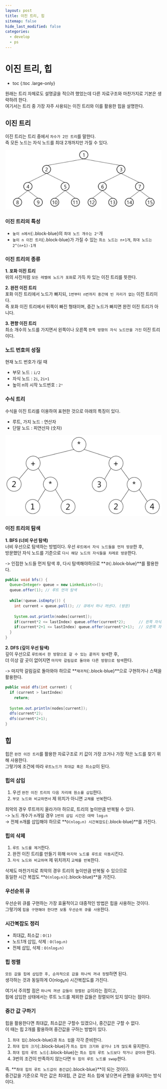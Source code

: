 ```yaml
---
layout: post
title: 이진 트리, 힙
sitemap: false
hide_last_modified: false
categories:
  - develop
  - ps
---
```

# 이진 트리, 힙

* toc
{:toc .large-only}

원래는 트리 자체로도 설명글을 적으려 했었는데 다른 자료구조와 마찬가지로 기본은 생략하려 한다.  
여기서는 트리 중 가장 자주 사용되는 이진 트리와 이를 활용한 힙을 설명한다.

## 이진 트리
이진 트리는 트리 중에서 `차수가 2인 트리`를 말한다.  
즉 모든 노드는 자식 노드를 최대 2개까지만 가질 수 있다.  

![이진트리](/assets/img/blog/develop/ps/tree/tree.png)

### 이진 트리의 특성
- `높이 n에서`{:.block-blue}의 `최대 노드 개수는 2ⁿ`개
- `높이 n 이진 트리`{:.block-blue}가 가질 수 있는 `최소 노드는 n+1개`, `최대 노드는 2^(n+1)-1개`

### 이진 트리의 종류
**1. 포화 이진 트리**  
위의 사진처럼 `모든 레벨에 노드가 포화`로 가득 차 있는 이진 트리를 뜻한다.

**2. 완전 이진 트리**  
포화 이진 트리에서 노드가 빠지되, `1번부터 n번까지 중간에 빈 자리가 없는` 이진 트리이다.  
즉 포화 이진 트리에서 뒤쪽이 빠진 형태이며, 중간 노드가 빠지면 완전 이진 트리가 아니다.

**3. 편향 이진 트리**  
최소 개수의 노드를 가지면서 왼쪽이나 오른쪽 `한쪽 방향의 자식 노드만을 가진` 이진 트리이다.

### 노드 번호의 성질
현재 노드 번호가 i일 때  
- 부모 노드 : `i/2`
- 자식 노드 : `2i`, `2i+1`
- 높이 n의 시작 노드번호 : `2ⁿ`

### 수식 트리
수식을 이진 트리를 이용하여 표현한 것으로 아래의 특징이 있다.  
- 루트, 가지 노드 : 연산자
- 단말 노드 : 피연산자 (숫자)

![수식 트리](/assets/img/blog/develop/ps/tree/expression-tree.png)

### 이진 트리의 탐색
**1. BFS (너비 우선 탐색)**  
너비 우선으로 탐색하는 방법이다. 우선 `루트에서 자식 노드들을 먼저 방문`한 후,  
방문했던 자식 노드를 기준으로 `다시 해당 노드의 자식들을 차례로 방문`한다.  

-> 인접한 노드들 먼저 탐색 후, 다시 탐색해야하므로 **`큐`{:.block-blue}**를 활용한다.

```java
public void bfs() {
  Queue<Integer> queue = new LinkedList<>();
  queue.offer(1); // 루트 먼저 탐색

  while(!queue.isEmpty()) {
    int current = queue.poll(); // 큐에서 하나 꺼낸다. (방문)
    
    System.out.println(nodes[current]);    
    if(current*2 <= lastIndex) queue.offer(current*2);      // 왼쪽 자식노드
    if(current*2+1 <= lastIndex) queue.offer(current*2+1);  // 오른쪽 자식노드
  }
}
```

**2. DFS (깊이 우선 탐색)**  
깊이 우선으로 `루트에서 한 방향으로 갈 수 있는 끝까지 탐색`한 후,  
더 이상 갈 곳이 없어지면 `마지막 갈림길로 돌아와 다른 방향으로 탐색`한다.

-> 마지막 갈림길로 돌아와야 하므로 **`재귀적`{:.block-blue}**으로 구현하거나 스택을 활용한다.

```java
public void dfs(int current) {
  if (current > lastIndex)
    return;
  
  System.out.println(nodes[current]);
  dfs(current*2);
  dfs(current*2+1);
}
```

## 힙
힙은 `완전 이진 트리`를 활용한 자료구조로 키 값이 가장 크거나 가장 작은 노드를 찾기 위해 사용한다.  
그렇기에 조건에 따라 `루트노드가 최대값 혹은 최소값`이 된다.

### 힙의 삽입
1. 우선 `완전 이진 트리의 다음 자리에 원소를 삽입`한다.
2. `부모 노드와 비교하면서` 제 위치가 아니면 `교체를 반복`한다.

최악의 경우 루트까지 올라가야 하므로, 트리의 높이만큼 반복될 수 있다.  
-> 노드 개수가 n개일 경우 `1번의 삽입 시간은 대략 log₂n`  
-> 전체 n개를 삽입해야 하므로 **`O(nlog₂n) 시간복잡도`{:.block-blue}**를 가진다.

### 힙의 삭제
1. `루트 노드를 제거`한다.
2. 완전 이진 트리를 만들기 위해 `마지막 노드를 루트로 이동`시킨다.
3. `자식 노드와 비교하며` 제 위치까지 `교체를 반복`한다.

삭제도 마찬가지로 최악의 경우 트리의 높이만큼 반복될 수 있으므로  
동일한 시간 복잡도 **`O(nlog₂n)`{:.block-blue}**을 가진다.

### 우선순위 큐
우선순위 큐를 구현하는 가장 효율적이고 대중적인 방법은 힙을 사용하는 것이다.  
그렇기에 `힙을 구현해야 한다면 보통 우선순위 큐를 사용`한다.

### 시간복잡도 정리
- 최대값, 최소값 : `O(1)`
- 노드1개 삽입, 삭제 : `O(log₂n)`
- 전체 삽입, 삭제 : `O(nlog₂n)`

### 힙 정렬
`모든 값을 힙에 삽입한 후, 순차적으로 값을 하나씩 꺼내 정렬`하면 된다.  
생각하는 것과 동일하게 O(nlog₂n) 시간복잡도를 가진다.  

여기서 주의할 점은 `하나씩 꺼낸 값들이 정렬된 값`이라는 점이고,  
힙에 삽입한 상태에서는 루트 노드를 제외한 값들은 정렬되어 있지 않다는 점이다.

### 중간 값 구하기
힙을 활용한다면 최대값, 최소값은 구할수 있겠으나, 중간값은 구할 수 없다.  
이 때는 힙 2개를 활용하여 중간값을 구하는 방법이 있다.  

1. `최대 힙`{:.block-blue}과 `최소 힙`을 각각 준비한다.
2. `최대 힙의 크기`{:.block-blue}가 `최소 힙의 크기와 같거나 1개 많도록` 유지한다.
3. `최대 힙의 루트 노드`{:.block-blue}는 `최소 힙의 루트 노드보다 작거나 같아야` 한다.
4. 3번의 조건이 만족하지 않는다면 `두 힙의 루트 노드를 swap`한다.

즉. **`최대 힙의 루트 노드값이 중간값`{:.block-blue}**이 되는 것이다.  
중간값을 기준으로 작은 값은 최대힙, 큰 값은 최소 힙에 넣으면서 균형을 유지하는 방식이다.